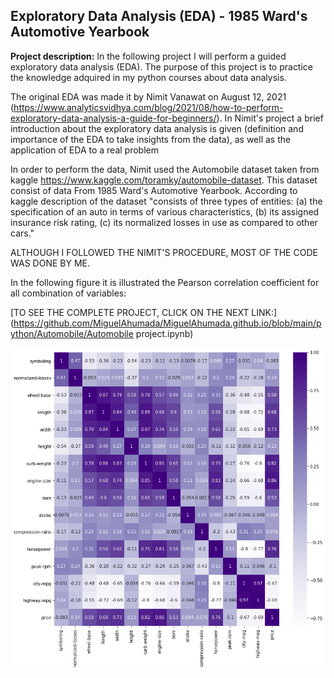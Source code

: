 ## Exploratory Data Analysis (EDA) - 1985 Ward's Automotive Yearbook

**Project description:** 
In the following project I will perform a guided exploratory data analysis (EDA). The purpose of this project is to practice the knowledge adquired in my python courses about data analysis.

The original EDA was made it by Nimit Vanawat on August 12, 2021 (https://www.analyticsvidhya.com/blog/2021/08/how-to-perform-exploratory-data-analysis-a-guide-for-beginners/). In Nimit's project a brief introduction about the exploratory data analysis is given (definition and importance of the EDA to take insights from the data), as well as the application of EDA to a real problem

In order to perform the data, Nimit used the Automobile dataset taken from kaggle https://www.kaggle.com/toramky/automobile-dataset. This dataset consist of data From 1985 Ward's Automotive Yearbook. According to kaggle description of the dataset "consists of three types of entities: (a) the specification of an auto in terms of various characteristics, (b) its assigned insurance risk rating, (c) its normalized losses in use as compared to other cars."

ALTHOUGH I FOLLOWED THE NIMIT'S PROCEDURE, MOST OF THE CODE WAS DONE BY ME.

In the following figure it is illustrated the Pearson correlation coefficient for all combination of variables:

[TO SEE THE COMPLETE PROJECT, CLICK ON THE NEXT LINK:](https://github.com/MiguelAhumada/MiguelAhumada.github.io/blob/main/python/Automobile/Automobile project.ipynb)


<img src="https://github.com/MiguelAhumada/MiguelAhumada.github.io/blob/main/python/Automobile/correlation_matrix.png"/>
